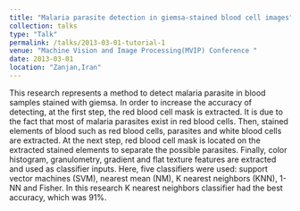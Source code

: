 ```yaml
---
title: "Malaria parasite detection in giemsa-stained blood cell images"
collection: talks
type: "Talk"
permalink: /talks/2013-03-01-tutorial-1
venue: "Machine Vision and Image Processing(MVIP) Conference "
date: 2013-03-01
location: "Zanjan,Iran"
---
```

This research represents a method to detect malaria parasite in blood samples stained with giemsa. In order to increase the accuracy of detecting, at the first step, the red blood cell mask is extracted. It is due to the fact that most of malaria parasites exist in red blood cells. Then, stained elements of blood such as red blood cells, parasites and white blood cells are extracted. At the next step, red blood cell mask is located on the extracted stained elements to separate the possible parasites. Finally, color histogram, granulometry, gradient and flat texture features are extracted and used as classifier inputs. Here, five classifiers were used: support vector machines (SVM), nearest mean (NM), K nearest neighbors (KNN), 1-NN and Fisher. In this research K nearest neighbors classifier had the best accuracy, which was 91%.
